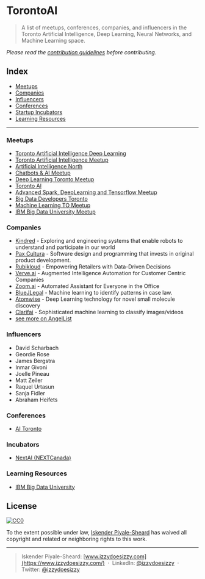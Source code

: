 # TorontoAI
> A list of meetups, conferences, companies, and influencers in the Toronto Artificial Intelligence, Deep Learning, Neural Networks, and Machine Learning space.

_Please read the [contribution guidelines](/contributing.md) before contributing._


## Index
- [Meetups](#meetups)
- [Companies](#companies)
- [Influencers](#influencers)
- [Conferences](#conferences)
- [Startup Incubators](#incubators)
- [Learning Resources](#learning)

<hr>


### Meetups
- [Toronto Artificial Intelligence Deep Learning](https://www.meetup.com/Toronto-Artificial-Intelligence-Deep-Learning/)
- [Toronto Artificial Intelligence Meetup](https://www.meetup.com/Toronto-Artificial-Intelligence-Meetup/)
- [Artificial Intelligence North](https://www.meetup.com/AINorth/)
- [Chatbots & AI Meetup](https://www.meetup.com/Chatbots-and-AI-Meetup/)
- [Deep Learning Toronto Meetup](https://www.meetup.com/Deep-Learning-Toronto-Meetup/)
- [Toronto AI](https://www.meetup.com/Toronto-AI/)
- [Advanced Spark, DeepLearning and Tensorflow Meetup](https://www.meetup.com/Advanced-Spark-DeepLearni-ng-and-TensorFlow-Meetup/)
- [Big Data Developers Toronto](https://www.meetup.com/Big-Data-Developers-in-Toronto/)
- [Machine Learning TO Meetup](https://www.meetup.com/Machine-Learning-TO-Meetup/events/238345165/)
- [IBM Big Data University Meetup](https://www.meetup.com/BDU-Toronto/)

### Companies
- [Kindred](https://www.kindred.ai/) - Exploring and engineering systems that enable robots to understand and participate in our world
- [Pax Cultura](https://paxculturastudios.com/) - Software design and programming that invests in original product development.
- [Rubikloud](http://rubikloud.com/) - Empowering Retailers with Data-Driven Decisions
- [Verve.ai](http://verve.ai) - Augmented Intelligence Automation for Customer Centric Companies
- [Zoom.ai](http://zoom.ai) - Automated Assistant for Everyone in the Office
- [BlueJLegal](http://www.bluejlegal.com/) - Machine learning to identify patterns in case law.
- [Atomwise](http://www.atomwise.com/) - Deep Learning technology for novel small molecule discovery
- [Clarifai](https://clarifai.com/) - Sophisticated machine learning to classify images/videos
- [see more on AngelList](https://angel.co/companies?locations[]=1702-Toronto&keywords=artificial+intelligence)

### Influencers
- David Scharbach
- Geordie Rose
- James Bergstra
- Inmar Givoni
- Joelle Pineau
- Matt Zeiler
- Raquel Urtasun
- Sanja Fidler
- Abraham Heifets

### Conferences	
- [AI Toronto](http://www.aitoronto.org/)	

### Incubators
- [NextAI (NEXTCanada)](http://www.nextai.com/)

### Learning Resources
- [IBM Big Data University](https://bigdatauniversity.com/)

## License

[![CC0](http://mirrors.creativecommons.org/presskit/buttons/88x31/svg/cc-zero.svg)](https://creativecommons.org/publicdomain/zero/1.0/)

To the extent possible under law, [Iskender Piyale-Sheard](http://izzydoesizzy.com) has waived all copyright and related or neighboring rights to this work.

----
> Iskender Piyale-Sheard: [www.izzydoesizzy.com](https://www.izzydoesizzy.com/) &nbsp;&middot;&nbsp;
> LinkedIn: [@izzydoesizzy](https://www.linkedin.com/in/izzydoesizzy) &nbsp;&middot;&nbsp;
> Twitter: [@izzydoesizzy](https://twitter.com/izzydoesizzy)
